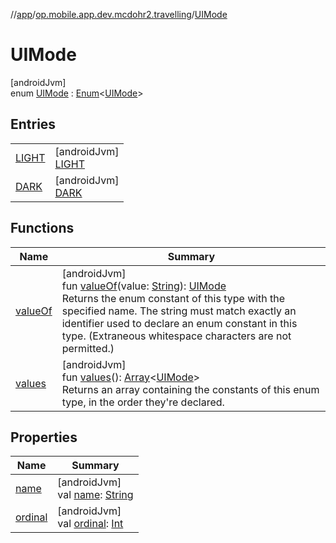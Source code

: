 //[app](../../../index.md)/[op.mobile.app.dev.mcdohr2.travelling](../index.md)/[UIMode](index.md)

# UIMode

[androidJvm]\
enum [UIMode](index.md) : [Enum](https://kotlinlang.org/api/latest/jvm/stdlib/kotlin/-enum/index.html)&lt;[UIMode](index.md)&gt;

## Entries

| | |
|---|---|
| [LIGHT](-l-i-g-h-t/index.md) | [androidJvm]<br>[LIGHT](-l-i-g-h-t/index.md) |
| [DARK](-d-a-r-k/index.md) | [androidJvm]<br>[DARK](-d-a-r-k/index.md) |

## Functions

| Name | Summary |
|---|---|
| [valueOf](value-of.md) | [androidJvm]<br>fun [valueOf](value-of.md)(value: [String](https://kotlinlang.org/api/latest/jvm/stdlib/kotlin/-string/index.html)): [UIMode](index.md)<br>Returns the enum constant of this type with the specified name. The string must match exactly an identifier used to declare an enum constant in this type. (Extraneous whitespace characters are not permitted.) |
| [values](values.md) | [androidJvm]<br>fun [values](values.md)(): [Array](https://kotlinlang.org/api/latest/jvm/stdlib/kotlin/-array/index.html)&lt;[UIMode](index.md)&gt;<br>Returns an array containing the constants of this enum type, in the order they're declared. |

## Properties

| Name | Summary |
|---|---|
| [name](../-service-status/-c-o-m-p-l-e-t-e/index.md#-372974862%2FProperties%2F-912451524) | [androidJvm]<br>val [name](../-service-status/-c-o-m-p-l-e-t-e/index.md#-372974862%2FProperties%2F-912451524): [String](https://kotlinlang.org/api/latest/jvm/stdlib/kotlin/-string/index.html) |
| [ordinal](../-service-status/-c-o-m-p-l-e-t-e/index.md#-739389684%2FProperties%2F-912451524) | [androidJvm]<br>val [ordinal](../-service-status/-c-o-m-p-l-e-t-e/index.md#-739389684%2FProperties%2F-912451524): [Int](https://kotlinlang.org/api/latest/jvm/stdlib/kotlin/-int/index.html) |
